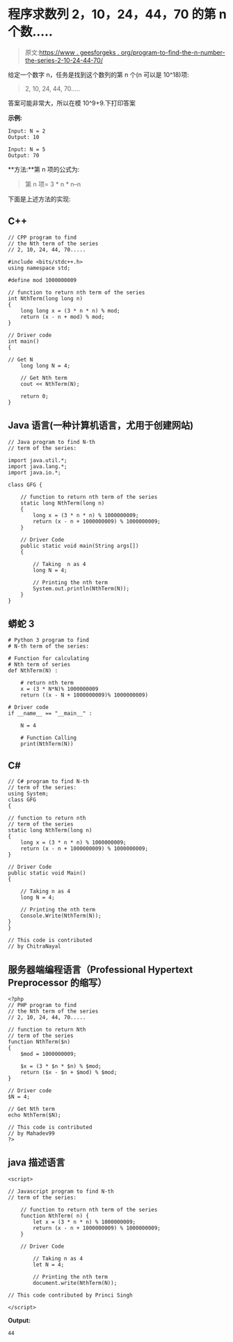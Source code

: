 # 程序求数列 2，10，24，44，70 的第 n 个数…..

> 原文:[https://www . geesforgeks . org/program-to-find-the-n-number-the-series-2-10-24-44-70/](https://www.geeksforgeeks.org/program-to-find-the-nth-number-of-the-series-2-10-24-44-70/)

给定一个数字 n，任务是找到这个数列的第 n 个(n 可以是 10^18)项:

> 2, 10, 24, 44, 70…..

答案可能非常大，所以在模 10^9+9.下打印答案

**示例:**

```
Input: N = 2
Output: 10

Input: N = 5
Output: 70
```

**方法:**第 n 项的公式为:

> 第 n 项= 3 * n * n–n

下面是上述方法的实现:

## C++

```
// CPP program to find
// the Nth term of the series
// 2, 10, 24, 44, 70.....

#include <bits/stdc++.h>
using namespace std;

#define mod 1000000009

// function to return nth term of the series
int NthTerm(long long n)
{
    long long x = (3 * n * n) % mod;
    return (x - n + mod) % mod;
}

// Driver code
int main()
{

// Get N
    long long N = 4;

    // Get Nth term
    cout << NthTerm(N);

    return 0;
}
```

## Java 语言(一种计算机语言，尤用于创建网站)

```
// Java program to find N-th
// term of the series:

import java.util.*;
import java.lang.*;
import java.io.*;

class GFG {

    // function to return nth term of the series
    static long NthTerm(long n)
    {
        long x = (3 * n * n) % 1000000009;
        return (x - n + 1000000009) % 1000000009;
    }

    // Driver Code
    public static void main(String args[])
    {

        // Taking  n as 4
        long N = 4;

        // Printing the nth term
        System.out.println(NthTerm(N));
    }
}
```

## 蟒蛇 3

```
# Python 3 program to find  
# N-th term of the series:  

# Function for calculating  
# Nth term of series  
def NthTerm(N) :  

    # return nth term
    x = (3 * N*N)% 1000000009
    return ((x - N + 1000000009)% 1000000009)  

# Driver code  
if __name__ == "__main__" :  

    N = 4

    # Function Calling  
    print(NthTerm(N))
```

## C#

```
// C# program to find N-th
// term of the series:
using System;
class GFG
{

// function to return nth
// term of the series
static long NthTerm(long n)
{
    long x = (3 * n * n) % 1000000009;
    return (x - n + 1000000009) % 1000000009;
}

// Driver Code
public static void Main()
{

    // Taking n as 4
    long N = 4;

    // Printing the nth term
    Console.Write(NthTerm(N));
}
}

// This code is contributed
// by ChitraNayal
```

## 服务器端编程语言（Professional Hypertext Preprocessor 的缩写）

```
<?php
// PHP program to find
// the Nth term of the series
// 2, 10, 24, 44, 70.....

// function to return Nth
// term of the series
function NthTerm($n)
{
    $mod = 1000000009;

    $x = (3 * $n * $n) % $mod;
    return ($x - $n + $mod) % $mod;
}

// Driver code
$N = 4;

// Get Nth term
echo NthTerm($N);

// This code is contributed
// by Mahadev99
?>
```

## java 描述语言

```
<script>

// Javascript program to find N-th
// term of the series:

    // function to return nth term of the series
    function NthTerm( n) {
        let x = (3 * n * n) % 1000000009;
        return (x - n + 1000000009) % 1000000009;
    }

    // Driver Code

        // Taking n as 4
        let N = 4;

        // Printing the nth term
        document.write(NthTerm(N));

// This code contributed by Princi Singh

</script>
```

**Output:** 

```
44
```